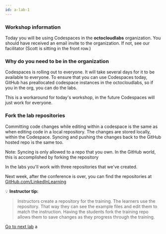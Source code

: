 ```yaml
---
id: a-lab-1
---
```


### Workshop information

Today you will be using Codespaces in the **octocloudlabs** organization. You should have received an email invite to the organization.  If not, see our facilitator (Scott is sitting in the front row.)

### Why do you need to be in the organization

Codespaces is rolling out to everyone. It will take several days for it to be available to everyone.  To ensure that you can use Codespaces today, GitHub has preallocated codespace instances in the octocloudlabs, so if you in the org, you can do the labs.

This is a workaround for today's workshop, in the future Codespaces will just work for everyone.

### Fork the lab repositories

Committing code changes while editing within a codespace is the same as when editing code in a local repository. The changes are stored locally, within the Codespace. Syncing and pushing the changes back to the GitHub hosted repo is the same too. 

Note: Syncing is only allowed to a repo that you own. In the GitHub world, this is accomplished by forking the repository

In the labs you'll work with three repositories that we've created.

Next week, after the conference is over, you can find the repositories at <a href="httpw:/github.com/linkedinlearning/">GitHub.com/LinkedInLearning<a/>

💡 **Instructor tip:**

>Instructors create a repository for the training. The learners use the repository. That way they can see the example files and edit them to match the instruction. Having the students fork the training repo allows them to save changes as they progress through the training.

[Go to next lab](/walt/lab-2.html)
 a